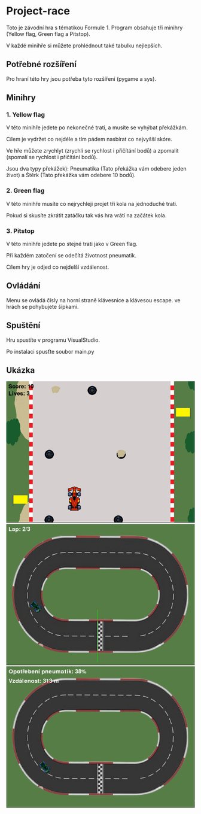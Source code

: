 # Project-race
Toto je závodní hra s tématikou Formule 1. Program obsahuje tři minihry (Yellow flag, Green flag a Pitstop).

V každé minihře si můžete prohlédnout také tabulku nejlepších.



## Potřebné rozšíření
Pro hraní této hry jsou potřeba tyto rozšíření (pygame a sys).



## Minihry
### 1. Yellow flag
V této minihře jedete po nekonečné trati, a musíte se vyhýbat překážkám.

Cílem je vydržet co nejdéle a tím pádem nasbírat co nejvyšší skóre.

Ve hře můžete zrychlyt (zrychlí se rychlost i přičítání bodů) a zpomalit (spomalí se rychlost i přičítání bodů).

Jsou dva typy překážek): Pneumatika (Tato překážka vám odebere jeden život) a Štěrk (Tato překážka vám odebere 10 bodů).                     
                        
### 2. Green flag
V této minihře musíte co nejrychleji projet tři kola na jednoduché trati.

Pokud si skusíte zkrátit zatáčku tak vás hra vrátí na začátek kola.

### 3. Pitstop
V této minihře jedete po stejné trati jako v Green flag.

Při každém zatočení se odečítá životnost pneumatik.

Cílem hry je odjed co nejdelší vzdálenost.



## Ovládání
Menu se ovládá čísly na horní straně klávesnice a klávesou escape.
ve hrách se pohybujete šipkami.



## Spuštění
Hru spustíte v programu VisualStudio.

Po instalaci spusťte soubor main.py



## Ukázka
![Yellow flag](project_race/YFmenu_picture.png)
![Green flag](project_race/GFmenu_picture.png)
![Pitstop](project_race/Pmenu_picture.png)
